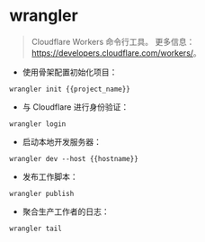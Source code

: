# wrangler

> Cloudflare Workers 命令行工具。
> 更多信息：<https://developers.cloudflare.com/workers/>。

- 使用骨架配置初始化项目：

`wrangler init {{project_name}}`

- 与 Cloudflare 进行身份验证：

`wrangler login`

- 启动本地开发服务器：

`wrangler dev --host {{hostname}}`

- 发布工作脚本：

`wrangler publish`

- 聚合生产工作者的日志：

`wrangler tail`